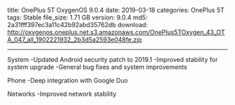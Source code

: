 title: OnePlus 5T OxygenOS 9.0.4
date: 2019-03-18
categories: OnePlus 5T
tags: Stable
file_size: 1.71 GB
version: 9.0.4
md5: 2a31fff397ec3a11c42b92abd35762db
download: http://oxygenos.oneplus.net.s3.amazonaws.com/OnePlus5TOxygen_43_OTA_047_all_1902221932_2b3d5a2593e048fe.zip

---
System
-Updated Android security patch to 2019.1
-Improved stability for system upgrade
-General bug fixes and system improvements

Phone
-Deep integration with Google Duo

Networks
-Improved network stability
